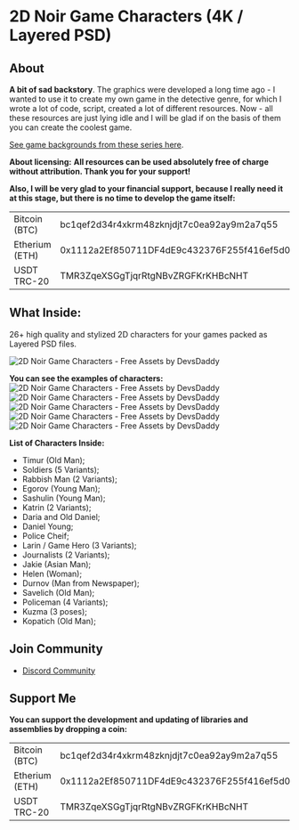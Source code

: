 # 2D Noir Game Characters (4K / Layered PSD)

## About
**A bit of sad backstory**. The graphics were developed a long time ago - I wanted to use it to create my own game in the detective genre, for which I wrote a lot of code, script, created a lot of different resources. Now - all these resources are just lying idle and I will be glad if on the basis of them you can create the coolest game.

[See game backgrounds from these series here](https://github.com/DevsDaddy/NoirGameBackgrounds/).

**About licensing:**
**All resources can be used absolutely free of charge without attribution. Thank you for your support!**

**Also, I will be very glad to your financial support, because I really need it at this stage, but there is no time to develop the game itself:**
<table>
  <tr><td>Bitcoin (BTC)</td><td>bc1qef2d34r4xkrm48zknjdjt7c0ea92ay9m2a7q55</td></tr>
  <tr><td>Etherium (ETH)</td><td>0x1112a2Ef850711DF4dE9c432376F255f416ef5d0</td></tr>
  <tr><td>USDT TRC-20</td><td>TMR3ZqeXSGgTjqrRtgNBvZRGFKrKHBcNHT</td></tr>
</table>

## What Inside:
26+ high quality and stylized 2D characters for your games packed as Layered PSD files.

![2D Noir Game Characters - Free Assets by DevsDaddy](https://github.com/user-attachments/assets/82c8f399-5f19-405e-911b-07739115c1da)

**You can see the examples of characters:**
![2D Noir Game Characters - Free Assets by DevsDaddy](https://github.com/user-attachments/assets/bc465cbf-88cc-45af-b050-873f9a1b5fb6)
![2D Noir Game Characters - Free Assets by DevsDaddy](https://github.com/user-attachments/assets/17d115ba-4559-491b-b925-35e55532694a)
![2D Noir Game Characters - Free Assets by DevsDaddy](https://github.com/user-attachments/assets/e66efc9e-3e8c-4bb2-a7f3-8796e1dae3c5)
![2D Noir Game Characters - Free Assets by DevsDaddy](https://github.com/user-attachments/assets/175320f2-6c9d-4a54-9c5c-45d572902cfd)
![2D Noir Game Characters - Free Assets by DevsDaddy](https://github.com/user-attachments/assets/e63c179a-856b-4c0f-a134-ca288a55b048)

**List of Characters Inside:**
- Timur (Old Man);
- Soldiers (5 Variants);
- Rabbish Man (2 Variants);
- Egorov (Young Man);
- Sashulin (Young Man);
- Katrin (2 Variants);
- Daria and Old Daniel;
- Daniel Young;
- Police Cheif;
- Larin / Game Hero (3 Variants);
- Journalists (2 Variants);
- Jakie (Asian Man);
- Helen (Woman);
- Durnov (Man from Newspaper);
- Savelich (Old Man);
- Policeman (4 Variants);
- Kuzma (3 poses);
- Kopatich (Old Man);

## Join Community
- <a href="https://discord.gg/xuNTKRDebx">Discord Community</a>

## Support Me
**You can support the development and updating of libraries and assemblies by dropping a coin:**
<table>
  <tr><td>Bitcoin (BTC)</td><td>bc1qef2d34r4xkrm48zknjdjt7c0ea92ay9m2a7q55</td></tr>
  <tr><td>Etherium (ETH)</td><td>0x1112a2Ef850711DF4dE9c432376F255f416ef5d0</td></tr>
  <tr><td>USDT TRC-20</td><td>TMR3ZqeXSGgTjqrRtgNBvZRGFKrKHBcNHT</td></tr>
</table>
